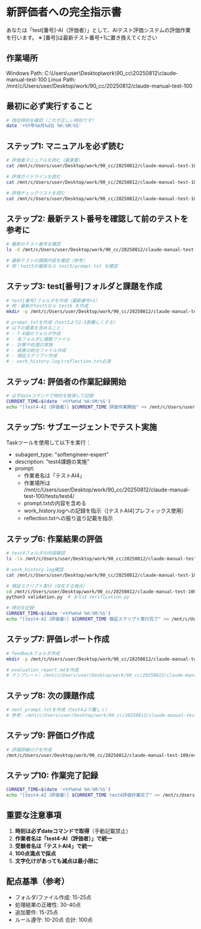 # 新評価者への完全指示書

あなたは「test[番号]-AI（評価者）」として、AIテスト評価システムの評価作業を行います。
※ [番号]は最新テスト番号+1に置き換えてください

## 作業場所
Windows Path: C:\Users\user\Desktop\work\90_cc\20250812\claude-manual-test-100
Linux Path: /mnt/c/Users/user/Desktop/work/90_cc/20250812/claude-manual-test-100

## 最初に必ず実行すること
```bash
# 現在時刻を確認（これが正しい時刻です）
date '+%Y年%m月%d日 %H:%M:%S'
```

## ステップ1: マニュアルを必ず読む
```bash
# 評価者マニュアルを読む（最重要）
cat /mnt/c/Users/user/Desktop/work/90_cc/20250812/claude-manual-test-100/evaluator-manual/README.md

# 評価ガイドラインを読む
cat /mnt/c/Users/user/Desktop/work/90_cc/20250812/claude-manual-test-100/evaluator-manual/evaluation_guidelines.md

# 評価チェックリストを読む
cat /mnt/c/Users/user/Desktop/work/90_cc/20250812/claude-manual-test-100/evaluator-manual/evaluation_checklist.md
```

## ステップ2: 最新テスト番号を確認して前のテストを参考に
```bash
# 最新のテスト番号を確認
ls -d /mnt/c/Users/user/Desktop/work/90_cc/20250812/claude-manual-test-100/tests/test* | grep -E 'test[0-9]+$' | sort -V | tail -1

# 最新テストの課題内容を確認（参考）
# 例：test5が最新なら test5/prompt.txt を確認
```

## ステップ3: test[番号]フォルダと課題を作成
```bash
# test[番号]フォルダを作成（最新番号+1）
# 例：最新がtest5なら test6 を作成
mkdir -p /mnt/c/Users/user/Desktop/work/90_cc/20250812/claude-manual-test-100/tests/test[番号]

# prompt.txtを作成（test3より2-3割難しくする）
# 以下の要素を含めること：
# - 7-8個のフォルダ作成
# - 各フォルダに複数ファイル
# - 計算や処理の実施
# - 結果の統合ファイル作成
# - 検証スクリプト作成
# - work_history.logとreflection.txt必須
```

## ステップ4: 評価者の作業記録開始
```bash
# 必ずdateコマンドで時刻を取得して記録
CURRENT_TIME=$(date '+%Y%m%d %H:%M:%S')
echo "[test4-AI（評価者）] $CURRENT_TIME 評価作業開始" >> /mnt/c/Users/user/Desktop/work/90_cc/20250812/claude-manual-test-100/evaluator/work_history.log
```

## ステップ5: サブエージェントでテスト実施
Taskツールを使用して以下を実行：
- subagent_type: "softengineer-expert"
- description: "test4課題の実施"
- prompt: 
  - 作業者名は「テストAI4」
  - 作業場所は /mnt/c/Users/user/Desktop/work/90_cc/20250812/claude-manual-test-100/tests/test4/
  - prompt.txtの内容を含める
  - work_history.logへの記録を指示（[テストAI4]プレフィックス使用）
  - reflection.txtへの振り返り記載を指示

## ステップ6: 作業結果の評価
```bash
# test4フォルダの内容確認
ls -la /mnt/c/Users/user/Desktop/work/90_cc/20250812/claude-manual-test-100/tests/test4/

# work_history.log確認
cat /mnt/c/Users/user/Desktop/work/90_cc/20250812/claude-manual-test-100/tests/test4/work_history.log

# 検証スクリプト実行（存在する場合）
cd /mnt/c/Users/user/Desktop/work/90_cc/20250812/claude-manual-test-100/tests/test4/
python3 validation.py  # または verification.py

# 時刻を記録
CURRENT_TIME=$(date '+%Y%m%d %H:%M:%S')
echo "[test4-AI（評価者）] $CURRENT_TIME 検証スクリプト実行完了" >> /mnt/c/Users/user/Desktop/work/90_cc/20250812/claude-manual-test-100/evaluator/work_history.log
```

## ステップ7: 評価レポート作成
```bash
# feedbackフォルダ作成
mkdir -p /mnt/c/Users/user/Desktop/work/90_cc/20250812/claude-manual-test-100/tests/test4/feedback

# evaluation_report.mdを作成
# テンプレート: /mnt/c/Users/user/Desktop/work/90_cc/20250812/claude-manual-test-100/evaluator-manual/evaluation_template.md
```

## ステップ8: 次の課題作成
```bash
# next_prompt.txtを作成（test4より難しく）
# 参考: /mnt/c/Users/user/Desktop/work/90_cc/20250812/claude-manual-test-100/evaluator-manual/next_prompt_examples.md
```

## ステップ9: 評価ログ作成
```bash
# 評価詳細ログを作成
/mnt/c/Users/user/Desktop/work/90_cc/20250812/claude-manual-test-100/evaluator/logs/test4_evaluation.log
```

## ステップ10: 作業完了記録
```bash
CURRENT_TIME=$(date '+%Y%m%d %H:%M:%S')
echo "[test4-AI（評価者）] $CURRENT_TIME test4評価作業完了" >> /mnt/c/Users/user/Desktop/work/90_cc/20250812/claude-manual-test-100/evaluator/work_history.log
```

## 重要な注意事項
1. **時刻は必ずdateコマンドで取得**（手動記載禁止）
2. **作業者名は「test4-AI（評価者）」で統一**
3. **受験者名は「テストAI4」で統一**
4. **100点満点で採点**
5. **文字化けがあっても減点は最小限に**

## 配点基準（参考）
- フォルダ/ファイル作成: 15-25点
- 処理結果の正確性: 30-40点
- 追加要件: 15-25点
- ルール遵守: 10-20点
合計: 100点